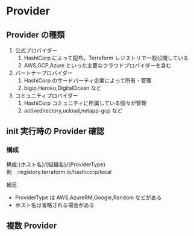 # Provider

## Provider の種類

1. 公式プロバイダー
   1. HashiCorp によって配布。Terraform レジストリで一般公開している
   2. AWS,GCP,Azure といった主要なクラウドプロバイダーを含む
2. パートナープロバイダー
   1. HashiCorp のサードパーティ企業によって所有・管理
   2. bigip,Heroku,DigitalOcean など
3. コミュニティプロバイダー
   1. HashiCorp コミュニティに所属している個々が管理
   2. activedirectory,ucloud,netapp-gcp など

## init 実行時の Provider 確認

### 構成

構成:{ホスト名}/{組織名}/{ProviderType}
例　:registory.terraform.io/hashicorp/local

補足

- ProviderType は AWS,AzureRM,Google,Random などがある
- ホスト名は省略される場合がある

## 複数 Provider
